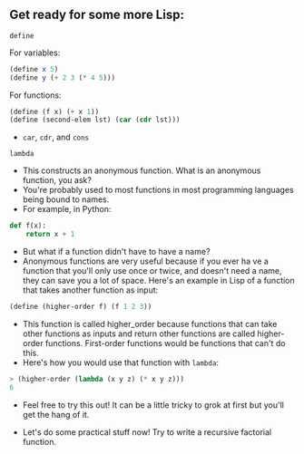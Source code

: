 ## Get ready for some more Lisp:

`define` 

For variables:

```scheme
(define x 5)
(define y (+ 2 3 (* 4 5)))
```

For functions:

```scheme
(define (f x) (+ x 1))
(define (second-elem lst) (car (cdr lst)))
```
- `car`, `cdr`, and `cons`


`lambda`

- This constructs an anonymous function. What is an anonymous function, you ask?
- You're probably used to most functions in most programming languages being bound to names.
- For example, in Python:

```python
def f(x):
	return x + 1
```

- But what if a function didn't have to have a name?
- Anonymous functions are very useful because if you ever ha ve a function that you'll only use once or twice, and doesn't need a name, they can save you a lot of space. Here's an example in Lisp of a function that takes another function as input:

```scheme
(define (higher-order f) (f 1 2 3))
```

- This function is called higher_order because functions that can take other functions as inputs and return other functions are called higher-order functions. First-order functions would be functions that can't do this.
- Here's how you would use that function with `lambda`:

```scheme
> (higher-order (lambda (x y z) (* x y z)))
6
```

- Feel free to try this out! It can be a little tricky to grok at first but you'll get the hang of it.

- Let's do some practical stuff now! Try to write a recursive factorial function.